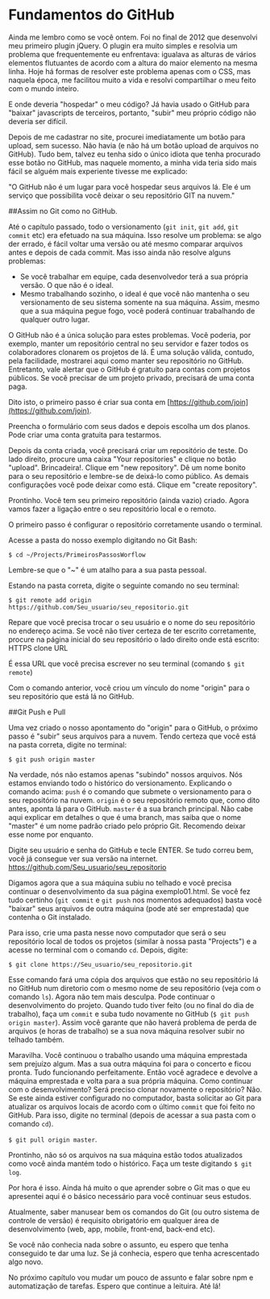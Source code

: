 # Fundamentos do GitHub

Ainda me lembro como se você ontem. Foi no final de 2012 que desenvolvi meu primeiro plugin jQuery.
O plugin era muito simples e resolvia um problema que frequentemente eu enfrentava: igualava as alturas de vários elementos flutuantes de acordo com a altura do maior elemento na mesma linha. Hoje há formas de resolver este problema apenas com o CSS, mas naquela época, me facilitou muito a vida e resolvi compartilhar o meu feito com o mundo inteiro. 

E onde deveria "hospedar" o meu código? Já havia usado o GitHub para "baixar" javascripts de terceiros, portanto, "subir" meu próprio código não deveria ser difícil.

Depois de me cadastrar no site, procurei imediatamente um botão para upload, sem sucesso. Não havia (e não há um botão upload de arquivos no GitHub). Tudo bem, talvez eu tenha sido o único idiota que tenha procurado esse botão no GitHub, mas naquele momento, a minha vida teria sido mais fácil se alguém mais experiente tivesse me explicado:

"O GitHub não é um lugar para você hospedar seus arquivos lá. Ele é um serviço que possibilita você deixar o seu repositório GIT na nuvem."

##Assim no Git como no GitHub.

Até o capítulo passado, todo o versionamento (```git init```, ```git add```, ```git commit``` etc) era efetuado na sua máquina. Isso resolve um problema: se algo der errado, é fácil voltar uma versão ou até mesmo comparar arquivos antes e depois de cada commit. Mas isso ainda não resolve alguns problemas:
* Se você trabalhar em equipe, cada desenvolvedor terá a sua própria versão. O que não é o ideal.
* Mesmo trabalhando sozinho, o ideal é que você não mantenha o seu versionamento de seu sistema somente na sua máquina. Assim, mesmo que a sua máquina pegue fogo, você poderá continuar trabalhando de qualquer outro lugar.

O GitHub não é a única solução para estes problemas. Você poderia, por exemplo, manter um repositório central no seu servidor e fazer todos os colaboradores clonarem os projetos de lá. É uma solução válida, contudo, pela facilidade, mostrarei aqui como manter seu repositório no GitHub. Entretanto, vale alertar que o GitHub é gratuíto para contas com projetos públicos. Se você precisar de um projeto privado, precisará de uma conta paga.

Dito isto, o primeiro passo é criar sua conta em [https://github.com/join](https://github.com/join).

Preencha o formulário com seus dados e depois escolha um dos planos. Pode criar uma conta gratuita para testarmos.

Depois da conta criada, você precisará criar um repositório de teste. Do lado direito, procure uma caixa "Your repositories" e clique no botão "upload". Brincadeira!. Clique em "new repository".  Dê um nome bonito para o seu repositório e lembre-se de deixá-lo como público. As demais configurações você pode deixar como está. Clique em "create repository". 

Prontinho. Você tem seu primeiro repositório (ainda vazio) criado. Agora vamos fazer a ligação entre o seu repositório local e o remoto.

O primeiro passo é configurar o repositório corretamente usando o terminal.

Acesse a pasta do nosso exemplo digitando no Git Bash:

```$ cd ~/Projects/PrimeirosPassosWorflow``` 

Lembre-se que o "~" é um atalho para a sua pasta pessoal.

Estando na pasta correta, digite o seguinte comando no seu terminal:

```$ git remote add origin https://github.com/Seu_usuario/seu_repositorio.git```

Repare que você precisa trocar o seu usuário e o nome do seu repositório no endereço acima. Se você não tiver certeza de ter escrito corretamente, procure na página inicial do seu repositório o lado direito onde está escrito: HTTPS clone URL

É essa URL que você precisa escrever no seu terminal (comando ```$ git remote```)

Com o comando anterior, você criou um vínculo do nome "origin" para o seu repositório que está lá no GitHub.

##Git Push e Pull

Uma vez criado o nosso apontamento do "origin" para o GitHub, o próximo passo é "subir" seus arquivos para a nuvem. Tendo certeza que você está na pasta correta, digite no terminal:

```$ git push origin master```

Na verdade, nós não estamos apenas "subindo" nossos arquivos. Nós estamos enviando todo o histórico do versionamento. Explicando o comando acima:
```push``` é o comando que submete o versionamento para o seu repositório na nuvem.
```origin``` é o seu repositório remoto que, como dito antes, aponta lá para o GitHub.
```master``` é a sua branch principal. Não cabe aqui explicar em detalhes o que é uma branch, mas saiba que o nome "master" é um nome padrão criado pelo próprio Git. Recomendo deixar esse nome por enquanto.

Digite seu usuário e senha do GitHub e tecle ENTER. Se tudo correu bem, você já consegue ver sua versão na internet. https://github.com/Seu_usuario/seu_repositorio

Digamos agora que a sua máquina subiu no telhado e você precisa continuar o desenvolvimento da sua página exemplo01.html. Se você fez tudo certinho (```git commit``` e ```git push``` nos momentos adequados) basta você "baixar" seus arquivos de outra máquina (pode até ser emprestada) que contenha o Git instalado.

Para isso, crie uma pasta nesse novo computador que será o seu repositório local de todos os projetos (similar à nossa pasta "Projects") e a acesse no terminal com o comando ```cd```. Depois, digite:

```$ git clone https://Seu_usuario/seu_repositorio.git```

Esse comando fará uma cópia dos arquivos que estão no seu repositório lá no GitHub num diretorio com o mesmo nome de seu repositório (veja com o comando ```ls```). Agora não tem mais desculpa. Pode continuar o desenvolvimento do projeto. Quando tudo tiver feito (ou no final do dia de trabalho), faça um ```commit``` e suba tudo novamente no GitHub (```$ git push origin master```). Assim você garante que não haverá problema de perda de arquivos (e horas de trabalho) se a sua nova máquina resolver subir no telhado também.

Maravilha. Você continuou o trabalho usando uma máquina emprestada sem prejuízo algum. Mas a sua outra máquina foi para o concerto e ficou pronta. Tudo funcionando perfeitamente. Então você agradece e devolve a máquina emprestada e volta para a sua própria máquina. Como continuar com o desenvolvimento? Será preciso clonar novamente o repositório? Não. Se este ainda estiver configurado no computador, basta solicitar ao Git para atualizar os arquivos locais de acordo com o último ```commit``` que foi feito no GitHub. Para isso, digite no terminal (depois de acessar a sua pasta com o comando ```cd```).

```$ git pull origin master```.

Prontinho, não só os arquivos na sua máquina estão todos atualizados como você ainda mantém todo o histórico. Faça um teste digitando ```$ git log```.

Por hora é isso. Ainda há muito o que aprender sobre o Git mas o que eu apresentei aqui é o básico necessário para você continuar seus estudos.

Atualmente, saber manusear bem os comandos do Git (ou outro sistema de controle de versão) é requisito obrigatório em qualquer área de desenvolvimento (web, app, mobile, front-end, back-end etc). 

Se você não conhecia nada sobre o assunto, eu espero que tenha conseguido te dar uma luz. Se já conhecia, espero que tenha acrescentado algo novo.

No próximo capítulo vou mudar um pouco de assunto e falar sobre npm e automatização de tarefas. Espero que continue a leituira. Até lá!


